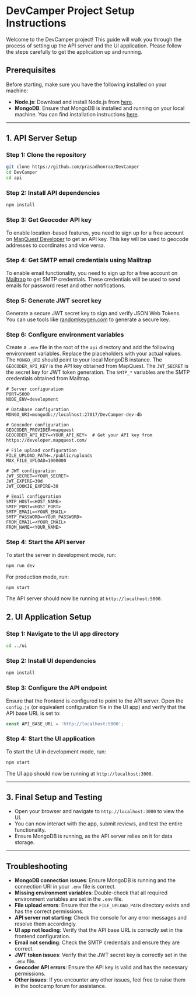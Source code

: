 # DevCamper Project Setup Instructions

Welcome to the DevCamper project! This guide will walk you through the process of setting up the API server and the UI application. Please follow the steps carefully to get the application up and running.

## Prerequisites

Before starting, make sure you have the following installed on your machine:

- **Node.js**: Download and install Node.js from [here](https://nodejs.org/).
- **MongoDB**: Ensure that MongoDB is installed and running on your local machine. You can find installation instructions [here](https://docs.mongodb.com/manual/installation/).

---

## 1. API Server Setup

### Step 1: Clone the repository

```bash
git clone https://github.com/prasadhonrao/DevCamper
cd DevCamper
cd api
```

### Step 2: Install API dependencies

```bash
npm install
```

### Step 3: Get Geocoder API key

To enable location-based features, you need to sign up for a free account on [MapQuest Developer](https://developer.mapquest.com/) to get an API key. This key will be used to geocode addresses to coordinates and vice versa.

### Step 4: Get SMTP email credentials using Mailtrap

To enable email functionality, you need to sign up for a free account on [Mailtrap](https://mailtrap.io/) to get SMTP credentials. These credentials will be used to send emails for password reset and other notifications.

### Step 5: Generate JWT secret key

Generate a secure JWT secret key to sign and verify JSON Web Tokens. You can use tools like [randomkeygen.com](https://randomkeygen.com/) to generate a secure key.

### Step 6: Configure environment variables

Create a `.env` file in the root of the `api` directory and add the following environment variables. Replace the placeholders with your actual values. The `MONGO_URI` should point to your local MongoDB instance. The `GEOCODER_API_KEY` is the API key obtained from MapQuest. The `JWT_SECRET` is the secret key for JWT token generation. The `SMTP_*` variables are the SMTP credentials obtained from Mailtrap.

```env
# Server configuration
PORT=5000
NODE_ENV=development

# Database configuration
MONGO_URI=mongodb://localhost:27017/DevCamper-dev-db

# Geocoder configuration
GEOCODER_PROVIDER=mapquest
GEOCODER_API_KEY=<YOUR_API_KEY>  # Get your API key from https://developer.mapquest.com/

# File upload configuration
FILE_UPLOAD_PATH=./public/uploads
MAX_FILE_UPLOAD=1000000

# JWT configuration
JWT_SECRET=<YOUR_SECRET>
JWT_EXPIRE=30d
JWT_COOKIE_EXPIRE=30

# Email configuration
SMTP_HOST=<HOST_NAME>
SMTP_PORT=<HOST_PORT>
SMTP_EMAIL=<YOUR_EMAIL>
SMTP_PASSWORD=<YOUR_PASSWORD>
FROM_EMAIL=<YOUR_EMAIL>
FROM_NAME=<YOUR_NAME>
```

### Step 4: Start the API server

To start the server in development mode, run:

```bash
npm run dev
```

For production mode, run:

```bash
npm start
```

The API server should now be running at `http://localhost:5000`.

## 2. UI Application Setup

### Step 1: Navigate to the UI app directory

```bash
cd ../ui
```

### Step 2: Install UI dependencies

```bash
npm install
```

### Step 3: Configure the API endpoint

Ensure that the frontend is configured to point to the API server. Open the `config.js` (or equivalent configuration file in the UI app) and verify that the API base URL is set to:

```js
const API_BASE_URL = 'http://localhost:5000';
```

### Step 4: Start the UI application

To start the UI in development mode, run:

```bash
npm start
```

The UI app should now be running at `http://localhost:3000`.

---

## 3. Final Setup and Testing

- Open your browser and navigate to `http://localhost:3000` to view the UI.
- You can now interact with the app, submit reviews, and test the entire functionality.
- Ensure MongoDB is running, as the API server relies on it for data storage.

---

## Troubleshooting

- **MongoDB connection issues**: Ensure MongoDB is running and the connection URI in your `.env` file is correct.
- **Missing environment variables**: Double-check that all required environment variables are set in the `.env` file.
- **File upload errors**: Ensure that the `FILE_UPLOAD_PATH` directory exists and has the correct permissions.
- **API server not starting**: Check the console for any error messages and resolve them accordingly.
- **UI app not loading**: Verify that the API base URL is correctly set in the frontend configuration.
- **Email not sending**: Check the SMTP credentials and ensure they are correct.
- **JWT token issues**: Verify that the JWT secret key is correctly set in the `.env` file.
- **Geocoder API errors**: Ensure the API key is valid and has the necessary permissions.
- **Other issues**: If you encounter any other issues, feel free to raise them in the bootcamp forum for assistance.
